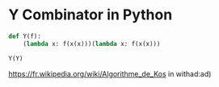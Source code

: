 
# Y Combinator in Python

```py
def Y(f):
    (lambda x: f(x(x)))(lambda x: f(x(x)))

Y(Y)
```
https://fr.wikipedia.org/wiki/Algorithme_de_Kos in withad:ad)
<!--stackedit_data:
eyJoaXN0b3J5IjpbMTEwMjkwMzk2MCwtMTYyMTcxOTU2NywxNT
A3MTIwNjA0LDczMDk5ODExNl19
-->